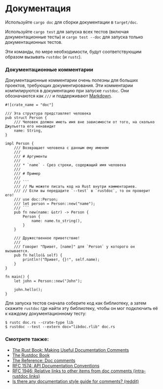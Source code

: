 # Документация

Используйте `cargo doc` для сборки документации в 
`target/doc`.

Используйте `cargo test` для запуска всех тестов 
(включая документационные тесты) и `cargo test --doc` 
для запуска только документационных тестов.

Эти команды, по мере необходимости, будут соответствующим 
образом вызывать `rustdoc` (и `rustc`).

### Документационные комментарии

Документационные комментарии очень полезны для больших 
проектов, требующих документирования. Эти комментарии 
компилируются в документацию при запуске `rustdoc`. Они 
обозначаются как `///` и поддерживают 
[Markdown](https://en.wikipedia.org/wiki/Markdown).

```rust,editable,ignore
#![crate_name = "doc"]

/// Эта структура представляет человека
pub struct Person {
    /// Человек должен иметь имя вне зависимости от того, на сколько Джульетта его ненавидит
    name: String,
}

impl Person {
    /// Возвращает человека с данным ему именем
    ///
    /// # Аргументы
    ///
    /// * `name` - Срез строки, содержащий имя человека
    ///
    /// # Пример
    ///
    /// ```
    /// // Мы можете писать код на Rust внутри комментариев.
    /// // Если вы передадите `--test` в `rustdoc`, то он проверит его!
    /// use doc::Person;
    /// let person = Person::new("name");
    /// ```
    pub fn new(name: &str) -> Person {
        Person {
            name: name.to_string(),
        }
    }

    /// Дружественное приветствие!
    ///
    /// Говорит "Привет, [name]" для `Person` у которого он вызывается.
    pub fn hello(& self) {
        println!("Привет, {}!", self.name);
    }
}

fn main() {
    let john = Person::new("John");

    john.hello();
}
```

Для запуска тестов сначала соберите код как библиотеку, а затем 
скажите `rustdoc` где найти эту библиотеку, чтобы он мог 
подключить её к каждому документационному тесту:

```shell
$ rustc doc.rs --crate-type lib
$ rustdoc --test --extern doc="libdoc.rlib" doc.rs
```

### Смотрите также:

- [The Rust Book: Making Useful Documentation Comments](https://doc.rust-lang.org/book/ch14-02-publishing-to-crates-io.html#making-useful-documentation-comments)
- [The Rustdoc Book](https://doc.rust-lang.org/rustdoc/index.html)
- [The Reference: Doc comments](https://doc.rust-lang.org/stable/reference/comments.html#doc-comments)
- [RFC 1574: API Documentation Conventions](https://rust-lang.github.io/rfcs/1574-more-api-documentation-conventions.html#appendix-a-full-conventions-text)
- [RFC 1946: Relative links to other items from doc comments (intra-rustdoc links)](https://rust-lang.github.io/rfcs/1946-intra-rustdoc-links.html)
- [Is there any documentation style guide for comments? (reddit)](https://www.reddit.com/r/rust/comments/ahb50s/is_there_any_documentation_style_guide_for/)
